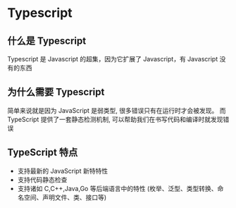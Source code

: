 # Typescript

## 什么是 Typescript

Typescript 是 Javascript 的超集，因为它扩展了 Javascript，有 Javascript 没有的东西

## 为什么需要 Typescript

简单来说就是因为 JavaScript 是弱类型, 很多错误只有在运行时才会被发现。
而 TypeScript 提供了一套静态检测机制, 可以帮助我们在书写代码和编译时就发现错误

## TypeScript 特点

- 支持最新的 JavaScript 新特特性
- 支持代码静态检查
- 支持诸如 C,C++,Java,Go 等后端语言中的特性 (枚举、泛型、类型转换、命名空间、声明文件、类、接口等)
